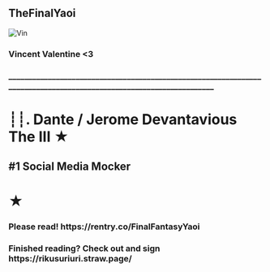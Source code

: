 ## TheFinalYaoi
<img src="https://frankenculturecom.wordpress.com/wp-content/uploads/2018/06/vincent-pic.jpg?w=1024" alt="Vin">
<body>
  <h3>Vincent Valentine <3</h3>
    <h3>____________________________________________________________________________________________________________________</h3>
    <h1>┊┊. Dante / Jerome Devantavious The III ★ </h1>
    <h2>#1 Social Media Mocker</h2>
    <h1>★</h1>
    <h3>Please read! https://rentry.co/FinalFantasyYaoi </h3>
    <h3>Finished reading? Check out and sign https://rikusuriuri.straw.page/ </h3>
</body>
<!--
**FinalFantasyYaoi/FinalFantasyYaoi** is a ✨ _special_ ✨ repository because its `README.md` (this file) appears on your GitHub profile.

Here are some ideas to get you started:

- 🔭 I’m currently working on ...
- 🌱 I’m currently learning ...
- 👯 I’m looking to collaborate on ...
- 🤔 I’m looking for help with ...
- 💬 Ask me about ...
- 📫 How to reach me: ...
- 😄 Pronouns: ...
- ⚡ Fun fact: ...
-->

